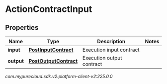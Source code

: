 # ActionContractInput


## Properties

| Name | Type | Description | Notes |
| ------------ | ------------- | ------------- | ------------- |
| **input** | [**PostInputContract**](PostInputContract) | Execution input contract |  |
| **output** | [**PostOutputContract**](PostOutputContract) | Execution output contract |  |




_com.mypurecloud.sdk.v2:platform-client-v2:225.0.0_
